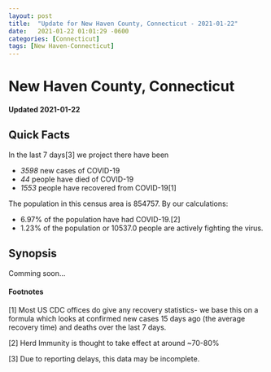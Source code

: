 ```yaml
---
layout: post
title:  "Update for New Haven County, Connecticut - 2021-01-22"
date:   2021-01-22 01:01:29 -0600
categories: [Connecticut]
tags: [New Haven-Connecticut]
---
```


# New Haven County, Connecticut
#### Updated 2021-01-22

## Quick Facts

In the last 7 days[3] we project there have been
- *3598* new cases of COVID-19
- *44* people have died of COVID-19
- *1553* people have recovered from COVID-19[1]

The population in this census area is 854757. By our calculations:
- 6.97% of the population have had COVID-19.[2]
- 1.23% of the population or 10537.0 people are actively fighting the virus.

## Synopsis

Comming soon...


#### Footnotes

[1] Most US CDC offices do give any recovery statistics- we base this on a formula which looks at confirmed new cases
15 days ago (the average recovery time) and deaths over the last 7 days.

[2] Herd Immunity is thought to take effect at around ~70-80%

[3] Due to reporting delays, this data may be incomplete.
 
    